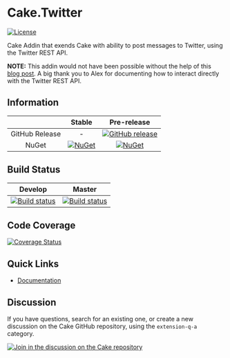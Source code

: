 # Cake.Twitter

[![License](http://img.shields.io/:license-mit-blue.svg)](http://cake-contrib.mit-license.org)

Cake Addin that exends Cake with ability to post messages to Twitter, using the Twitter REST API.

**NOTE:** This addin would not have been possible without the help of this [blog post](http://www.thatsoftwaredude.com/content/6289/how-to-post-a-tweet-using-c-for-single-user).  A big thank you to Alex for documenting how to interact directly with the Twitter REST API.

## Information

| |Stable|Pre-release|
|:--:|:--:|:--:|
|GitHub Release|-|[![GitHub release](https://img.shields.io/github/release/cake-contrib/Cake.Twitter.svg)](https://github.com/cake-contrib/Cake.Twitter/releases/latest)|
|NuGet|[![NuGet](https://img.shields.io/nuget/v/Cake.Twitter.svg)](https://www.nuget.org/packages/Cake.Twitter)|[![NuGet](https://img.shields.io/nuget/vpre/Cake.Twitter.svg)](https://www.nuget.org/packages/Cake.Twitter)|

## Build Status

|Develop|Master|
|:--:|:--:|
|[![Build status](https://ci.appveyor.com/api/projects/status/179uye6rasp43xnf/branch/develop?svg=true)](https://ci.appveyor.com/project/cakecontrib/cake-twitter/branch/develop)|[![Build status](https://ci.appveyor.com/api/projects/status/179uye6rasp43xnf/branch/master?svg=true)](https://ci.appveyor.com/project/cakecontrib/cake-twitter/branch/master)|

## Code Coverage

[![Coverage Status](https://coveralls.io/repos/github/cake-contrib/Cake.Twitter/badge.svg)](https://coveralls.io/github/cake-contrib/Cake.Twitter)

## Quick Links

- [Documentation](https://cake-contrib.github.io/Cake.Twitter/)

## Discussion

If you have questions, search for an existing one, or create a new discussion on the Cake GitHub repository, using the `extension-q-a` category.

[![Join in the discussion on the Cake repository](https://img.shields.io/badge/GitHub-Discussions-green?logo=github)](https://github.com/cake-build/cake/discussions)
